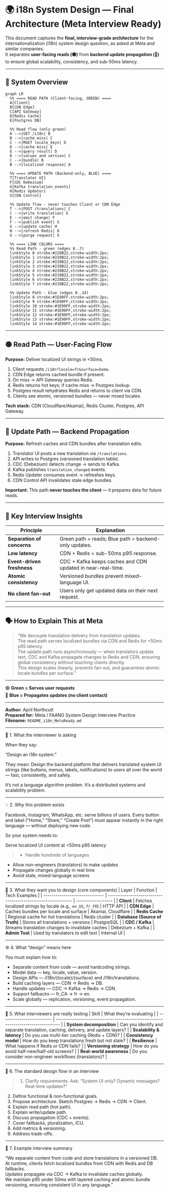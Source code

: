 
# 🌍 i18n System Design — Final Architecture (Meta Interview Ready)

This document captures the **final, interview-grade architecture** for the internationalization (i18n) system design question, as asked at Meta and similar companies.  
It separates **user-facing reads (🟢)** from **backend update propagation (🔵)** to ensure global scalability, consistency, and sub-50ms latency.

---

## 🧭 System Overview

```mermaid
graph LR
  %% ==== READ PATH (Client-facing, GREEN) ====
  A[Client]
  B[CDN Edge]
  C[API Gateway]
  D[Redis Cache]
  E[Postgres DB]

  %% Read flow (only green)
  A -->|GET /i18n| B
  B -->|cache miss| C
  C -->|MGET locale_keys| D
  D -->|cache miss| E
  E -->|query result| D
  D -->|values and version| C
  C -->|bundle| B
  B -->|localized response| A

  %% ==== UPDATE PATH (Backend-only, BLUE) ====
  T[Translator UI]
  F[CDC Debezium]
  G[Kafka translation_events]
  H[Redis Updater]
  X[CDN Control]

  %% Update flow - never touches Client or CDN Edge
  T -->|POST /translations| C
  C -->|write translation| E
  E -->|emit change| F
  F -->|publish event| G
  G -->|update cache| H
  H -->|refresh Redis| D
  G -->|purge request| X

  %% ==== LINK COLORS ====
  %% Read Path - green (edges 0..7)
  linkStyle 0 stroke:#228B22,stroke-width:2px;
  linkStyle 1 stroke:#228B22,stroke-width:2px;
  linkStyle 2 stroke:#228B22,stroke-width:2px;
  linkStyle 3 stroke:#228B22,stroke-width:2px;
  linkStyle 4 stroke:#228B22,stroke-width:2px;
  linkStyle 5 stroke:#228B22,stroke-width:2px;
  linkStyle 6 stroke:#228B22,stroke-width:2px;
  linkStyle 7 stroke:#228B22,stroke-width:2px;

  %% Update Path - blue (edges 8..14)
  linkStyle 8 stroke:#1E90FF,stroke-width:2px;
  linkStyle 9 stroke:#1E90FF,stroke-width:2px;
  linkStyle 10 stroke:#1E90FF,stroke-width:2px;
  linkStyle 11 stroke:#1E90FF,stroke-width:2px;
  linkStyle 12 stroke:#1E90FF,stroke-width:2px;
  linkStyle 13 stroke:#1E90FF,stroke-width:2px;
  linkStyle 14 stroke:#1E90FF,stroke-width:2px;
```

---

## 🟢 Read Path — User-Facing Flow

**Purpose:** Deliver localized UI strings in <50ms.

1. Client requests `/i18n?locale=fr&surface=home`.
2. CDN Edge returns cached bundle if present.
3. On miss → API Gateway queries Redis.
4. Redis returns hot keys; if cache miss → Postgres lookup.
5. Postgres result rehydrates Redis and returns to client via CDN.
6. Clients see atomic, versioned bundles — never mixed locales.

**Tech stack:** CDN (Cloudflare/Akamai), Redis Cluster, Postgres, API Gateway.

---

## 🔵 Update Path — Backend Propagation

**Purpose:** Refresh caches and CDN bundles after translation edits.

1. Translator UI posts a new translation via `/translations`.
2. API writes to Postgres (versioned translation table).
3. CDC (Debezium) detects change → sends to Kafka.
4. Kafka publishes `translation_changed` events.
5. Redis Updater consumes event → refreshes keys.
6. CDN Control API invalidates stale edge bundles.

**Important:** This path **never touches the client** — it prepares data for future reads.

---

## 🧩 Key Interview Insights

| Principle | Explanation |
|------------|-------------|
| **Separation of concerns** | Green path = reads; Blue path = backend-only updates. |
| **Low latency** | CDN + Redis = sub-50ms p95 response. |
| **Event-driven freshness** | CDC + Kafka keeps caches and CDN updated in near-real-time. |
| **Atomic consistency** | Versioned bundles prevent mixed-language UI. |
| **No client fan-out** | Users only get updated data on their next request. |

---

## 🗣️ How to Explain This at Meta

> “We decouple translation delivery from translation updates.  
> The read path serves localized bundles via CDN and Redis for <50ms p95 latency.  
> The update path runs asynchronously — when translators update text, CDC and Kafka propagate changes to Redis and CDN, ensuring global consistency without touching clients directly.  
> This design scales linearly, prevents fan-out, and guarantees atomic locale bundles per surface.”

---

🟢 **Green = Serves user requests**  
🔵 **Blue = Propagates updates (no client contact)**

---

**Author:** April Northcutt  
**Prepared for:** Meta / FAANG System Design Interview Practice  
**Filename:** `README_i18n_MetaReady.md`

---

🧠 1. What the interviewer is asking

When they say:

“Design an i18n system.”

They mean:
Design the backend platform that delivers translated system UI strings (like buttons, menus, labels, notifications) to users all over the world — fast, consistently, and safely.

It’s not a language algorithm problem.
It’s a distributed systems and scalability problem.


---


💡 2. Why this problem exists

Facebook, Instagram, WhatsApp, etc. serve billions of users.
Every button and label (“Home,” “Share,” “Create Post”) must appear instantly in the right language — without deploying new code.

So your system needs to:

Serve localized UI content at <50ms p95 latency
> - Handle hundreds of languages
- Allow non-engineers (translators) to make updates
- Propagate changes globally in real time
- Avoid stale, mixed-language screens

---


🧩 3. What they want you to design (core components)
| Layer                          | Function                                                     | Tech Examples      |
| ------------------------------ | ------------------------------------------------------------ | ------------------ |
| **Client**                     | Fetches localized strings by locale (e.g., `en_US`, `fr_FR`) | HTTP API           |
| **CDN Edge**                   | Caches bundles per locale and surface                        | Akamai, Cloudflare |
| **Redis Cache**                | Regional cache for hot translations                          | Redis cluster      |
| **Database (Source of Truth)** | Stores all translations + versions                           | PostgreSQL         |
| **CDC / Kafka**                | Streams translation changes to invalidate caches             | Debezium + Kafka   |
| **Admin Tool**                 | Used by translators to edit text                             | Internal UI        |

---


⚙️ 4. What “design” means here

You must explain how to:
- Separate content from code — avoid hardcoding strings.
- Model data — key, locale, value, version.
- Design APIs — /i18n/{locale}/{surface} and /i18n/translations.
- Build caching layers — CDN → Redis → DB.
- Handle updates — CDC → Kafka → Redis → CDN.
- Support fallbacks — fr_CA → fr → en.
- Scale globally — replication, versioning, event propagation.

---


🧠 5. What interviewers are really testing
| Skill                     | What they’re evaluating                                                          |
| ------------------------- | -------------------------------------------------------------------------------- |
| **System decomposition**  | Can you identify and separate translation, caching, delivery, and update layers? |
| **Scalability & latency** | Do you use multi-tier caching (Redis + CDN)?                                     |
| **Consistency model**     | How do you keep translations fresh but not stale?                                |
| **Resilience**            | What happens if Redis or CDN fails?                                              |
| **Versioning strategy**   | How do you avoid half-new/half-old screens?                                      |
| **Real-world awareness**  | Do you consider non-engineer workflows (translators)?                            |


---


🧭 6. The standard design flow in an interview

> 1.	Clarify requirements.
Ask: “System UI only? Dynamic messages? Real-time updates?”
2.	Define functional & non-functional goals.
3.	Propose architecture.
Sketch Postgres → Redis → CDN → Client.
4.	Explain read path (hot path).
5.	Explain write/update path.
6.	Discuss propagation (CDC + events).
7.	Cover fallbacks, pluralization, ICU.
8.	Add metrics & versioning.
9.	Address trade-offs.


---


🧱 7. Example interview summary

“We separate content from code and store translations in a versioned DB. <br>
At runtime, clients fetch localized bundles from CDN with Redis and DB fallbacks. <br>
Updates propagate via CDC → Kafka to invalidate caches globally. <br>
We maintain p95 under 50ms with layered caching and atomic bundle versioning, ensuring consistent UI in any language.” <br>
